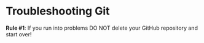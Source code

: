 Troubleshooting Git
===================

__Rule #1__: If you run into problems DO NOT delete your GitHub repository and start over!
